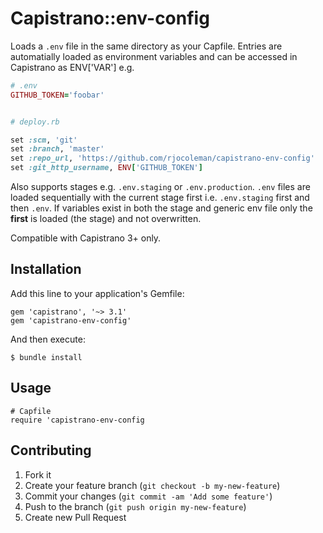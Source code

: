 # Capistrano::env-config

Loads a `.env` file in the same directory as your Capfile. Entries are automatially loaded as environment variables and can be accessed in Capistrano as ENV['VAR'] e.g. 

```ruby
# .env
GITHUB_TOKEN='foobar'


# deploy.rb

set :scm, 'git'
set :branch, 'master'
set :repo_url, 'https://github.com/rjocoleman/capistrano-env-config'
set :git_http_username, ENV['GITHUB_TOKEN']
```

Also supports stages e.g. `.env.staging` or `.env.production`. `.env` files are loaded sequentially with the current stage first i.e. `.env.staging` first and then `.env`. If variables exist in both the stage and generic env file only the __first__ is loaded (the stage) and not overwritten.

Compatible with Capistrano 3+ only.

## Installation

Add this line to your application's Gemfile:

    gem 'capistrano', '~> 3.1'
    gem 'capistrano-env-config'

And then execute:

    $ bundle install

## Usage

    # Capfile
    require 'capistrano-env-config

## Contributing

1. Fork it
2. Create your feature branch (`git checkout -b my-new-feature`)
3. Commit your changes (`git commit -am 'Add some feature'`)
4. Push to the branch (`git push origin my-new-feature`)
5. Create new Pull Request
